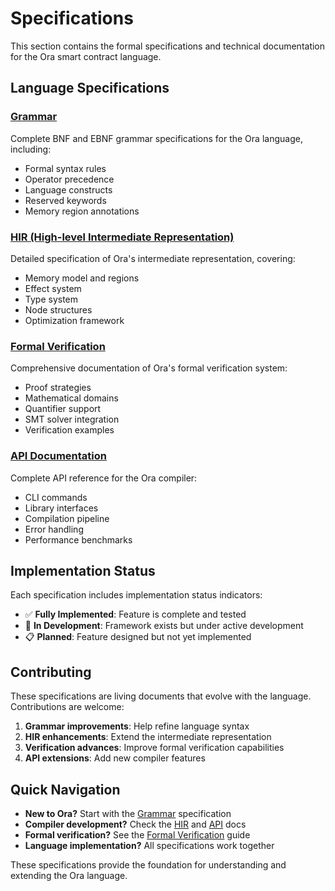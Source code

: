 # Specifications

This section contains the formal specifications and technical documentation for the Ora smart contract language.

## Language Specifications

### [Grammar](./grammar.md)
Complete BNF and EBNF grammar specifications for the Ora language, including:
- Formal syntax rules
- Operator precedence
- Language constructs
- Reserved keywords
- Memory region annotations

### [HIR (High-level Intermediate Representation)](./hir.md)
Detailed specification of Ora's intermediate representation, covering:
- Memory model and regions
- Effect system
- Type system
- Node structures
- Optimization framework

### [Formal Verification](./formal-verification.md)
Comprehensive documentation of Ora's formal verification system:
- Proof strategies
- Mathematical domains
- Quantifier support
- SMT solver integration
- Verification examples

### [API Documentation](./api.md)
Complete API reference for the Ora compiler:
- CLI commands
- Library interfaces
- Compilation pipeline
- Error handling
- Performance benchmarks

## Implementation Status

Each specification includes implementation status indicators:
- ✅ **Fully Implemented**: Feature is complete and tested
- 🚧 **In Development**: Framework exists but under active development
- 📋 **Planned**: Feature designed but not yet implemented

## Contributing

These specifications are living documents that evolve with the language. Contributions are welcome:

1. **Grammar improvements**: Help refine language syntax
2. **HIR enhancements**: Extend the intermediate representation
3. **Verification advances**: Improve formal verification capabilities
4. **API extensions**: Add new compiler features

## Quick Navigation

- **New to Ora?** Start with the [Grammar](./grammar.md) specification
- **Compiler development?** Check the [HIR](./hir.md) and [API](./api.md) docs
- **Formal verification?** See the [Formal Verification](./formal-verification.md) guide
- **Language implementation?** All specifications work together

These specifications provide the foundation for understanding and extending the Ora language. 